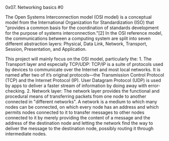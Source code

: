 0x07. Networking basics #0

The Open Systems Interconnection model (OSI model) is a conceptual model from the International Organization for Standardization (ISO) that "provides a common basis for the coordination of standards development for the purpose of systems interconnection."[2] In the OSI reference model, the communications between a computing system are split into seven different abstraction layers: Physical, Data Link, Network, Transport, Session, Presentation, and Application.

This project will mainly focus on the OSI model, particularly the:
	1. The Transport layer and especially TCP/UDP:
	TCP/IP is a suite of protocols used by devices to communicate over the Internet and most local networks. It is named after two of it’s original protocols—the Transmission Control Protocol (TCP) and the Internet Protocol (IP).
	User Datagram Protocol (UDP) is used by apps to deliver a faster stream of information by doing away with error-checking.
	2. Network layer:
	The network layer provides the functional and procedural means of transferring packets from one node to another connected in "different networks". A network is a medium to which many nodes can be connected, on which every node has an address and which permits nodes connected to it to transfer messages to other nodes connected to it by merely providing the content of a message and the address of the destination node and letting the network find the way to deliver the message to the destination node, possibly routing it through intermediate nodes.
